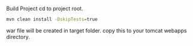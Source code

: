 Build Project
cd to project root.

```sh
mvn clean install -DskipTests=true
```

war file will be created in target folder. copy this to your tomcat webapps directory.
